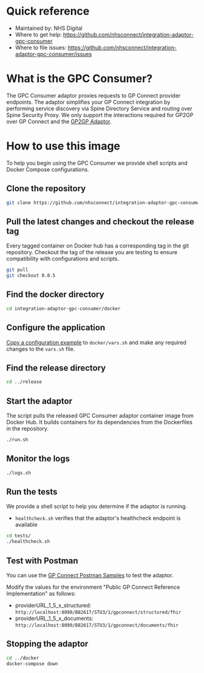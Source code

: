 # Quick reference
- Maintained by: NHS Digital
- Where to get help: https://github.com/nhsconnect/integration-adaptor-gpc-consumer
- Where to file issues: https://github.com/nhsconnect/integration-adaptor-gpc-consumer/issues

# What is the GPC Consumer?
The GPC Consumer adaptor proxies requests to GP Connect provider endpoints. The adaptor simplifies your GP Connect integration by performing service discovery via Spine Directory Service and routing over Spine Security Proxy. We only support the interactions required for GP2GP over GP Connect and the [GP2GP Adaptor](https://github.com/nhsconnect/integration-adaptor-gp2gp).

# How to use this image

To help you begin using the GPC Consumer we provide shell scripts and Docker Compose configurations.

## Clone the repository

```bash
git clone https://github.com/nhsconnect/integration-adaptor-gpc-consumer.git
```

## Pull the latest changes and checkout the release tag

Every tagged container on Docker hub has a corresponding tag in the git repository. Checkout the tag of the release
you are testing to ensure compatibility with configurations and scripts.

```bash
git pull
git checkout 0.0.5
```

## Find the docker directory

```bash
cd integration-adaptor-gpc-consumer/docker
```

## Configure the application

[Copy a configuration example](https://github.com/nhsconnect/integration-adaptor-gpc-consumer/blob/0.0.3/README.md#copy-a-configuration-example)
 to `docker/vars.sh` and make any required changes to the `vars.sh` file.

## Find the release directory

```bash
cd ../release
```

## Start the adaptor

The script pulls the released GPC Consumer adaptor container image from Docker Hub. It builds containers for its dependencies
from the Dockerfiles in the repository.

```bash
./run.sh
```

## Monitor the logs

```bash
./logs.sh
```

## Run the tests

We provide a shell script to help you determine if the adaptor is running.

* `healthcheck.sh` verifies that the adaptor's healthcheck endpoint is available

```bash
cd tests/
./healthcheck.sh
```

## Test with Postman

You can use the [GP Connect Postman Samples](https://orange.testlab.nhs.uk/index.html#postman-samples) to test the adaptor.

Modify the values for the environment "Public GP Connect Reference Implementation" as follows:

* providerURL_1_5_x_structured: `http://localhost:8090/B82617/STU3/1/gpconnect/structured/fhir`
* providerURL_1_5_x_documents: `http://localhost:8090/B82617/STU3/1/gpconnect/documents/fhir`

## Stopping the adaptor
```bash
cd ../docker
docker-compose down
```

